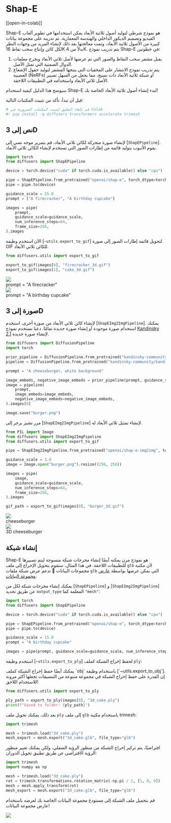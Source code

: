# Shap-E

[[open-in-colab]]

Shap-E هو نموذج شرطي لتوليد أصول ثلاثية الأبعاد يمكن استخدامها في تطوير ألعاب الفيديو وتصميم الديكور الداخلي والهندسة المعمارية. تم تدريبه على مجموعة بيانات كبيرة من الأصول ثلاثية الأبعاد، وتمت معالجتها بعد ذلك لإنشاء المزيد من وجهات النظر لكل كائن وإنتاج سحب نقاط 16K بدلاً من 4K. يتم تدريب نموذج Shap-E في خطوتين:

1. يقبل مشفر سحب النقاط والصور التي تم عرضها لأصل ثلاثي الأبعاد ويخرج معلمات الدوال الضمنية التي تمثل الأصل.
2. يتم تدريب نموذج الانتشار على المخفيات التي ينتجها المشفر لتوليد حقول الإشعاع العصبية (NeRFs) أو شبكة ثلاثية الأبعاد ذات نسيج، مما يجعل من السهل تصيير الأصل ثلاثي الأبعاد واستخدامه في التطبيقات اللاحقة.

سيوضح هذا الدليل كيفية استخدام Shap-E لبدء إنشاء أصول ثلاثية الأبعاد الخاصة بك!

قبل أن تبدأ، تأكد من تثبيت المكتبات التالية:

```py
# قم بإلغاء التعليق لتثبيت المكتبات الضرورية في Colab
#! pip install -q diffusers transformers accelerate trimesh
```

## نص إلى 3D

لإنشاء صورة متحركة لكائن ثلاثي الأبعاد، قم بتمرير موجه نصي إلى [`ShapEPipeline`]. يقوم الأنبوب بتوليد قائمة من إطارات الصور التي تستخدم لإنشاء الكائن ثلاثي الأبعاد.

```py
import torch
from diffusers import ShapEPipeline

device = torch.device("cuda" if torch.cuda.is_available() else "cpu")

pipe = ShapEPipeline.from_pretrained("openai/shap-e", torch_dtype=torch.float16, variant="fp16")
pipe = pipe.to(device)

guidance_scale = 15.0
prompt = ["A firecracker", "A birthday cupcake"]

images = pipe(
    prompt,
    guidance_scale=guidance_scale,
    num_inference_steps=64,
    frame_size=256,
).images
```

الآن استخدم وظيفة [`~utils.export_to_gif`] لتحويل قائمة إطارات الصور إلى صورة GIF للكائن ثلاثي الأبعاد.

```py
from diffusers.utils import export_to_gif

export_to_gif(images[0], "firecracker_3d.gif")
export_to_gif(images[1], "cake_3d.gif")
```

<div class="flex gap-4">
  <div>
    <img class="rounded-xl" src="https://huggingface.co/datasets/hf-internal-testing/diffusers-images/resolve/main/shap_e/firecracker_out.gif"/>
    <figcaption class="mt-2 text-center text-sm text-gray-500">prompt = "A firecracker"</figcaption>
  </div>
  <div>
    <img class="rounded-xl" src="https://huggingface.co/datasets/hf-internal-testing/diffusers-images/resolve/main/shap_e/cake_out.gif"/>
    <figcaption class="mt-2 text-center text-sm text-gray-500">prompt = "A birthday cupcake"</figcaption>
  </div>
</div>


## صورة إلى 3D

لإنشاء كائن ثلاثي الأبعاد من صورة أخرى، استخدم [`ShapEImg2ImgPipeline`]. يمكنك استخدام صورة موجودة أو إنشاء صورة جديدة تمامًا. دعنا نستخدم نموذج [Kandinsky 2.1](../api/pipelines/kandinsky) لإنشاء صورة جديدة.

```py
from diffusers import DiffusionPipeline
import torch

prior_pipeline = DiffusionPipeline.from_pretrained("kandinsky-community/kandinsky-2-1-prior", torch_dtype=torch.float16, use_safetensors=True).to("cuda")
pipeline = DiffusionPipeline.from_pretrained("kandinsky-community/kandinsky-2-1", torch_dtype=torch.float16, use_safetensors=True).to("cuda")

prompt = "A cheeseburger, white background"

image_embeds, negative_image_embeds = prior_pipeline(prompt, guidance_scale=1.0).to_tuple()
image = pipeline(
    prompt,
    image_embeds=image_embeds,
    negative_image_embeds=negative_image_embeds,
).images[0]

image.save("burger.png")
```

مرر تشيز برجر إلى [`ShapEImg2ImgPipeline`] لإنشاء تمثيل ثلاثي الأبعاد له.

```py
from PIL import Image
from diffusers import ShapEImg2ImgPipeline
from diffusers.utils import export_to_gif

pipe = ShapEImg2ImgPipeline.from_pretrained("openai/shap-e-img2img", torch_dtype=torch.float16, variant="fp16").to("cuda")

guidance_scale = 3.0
image = Image.open("burger.png").resize((256, 256))

images = pipe(
    image,
    guidance_scale=guidance_scale,
    num_inference_steps=64,
    frame_size=256,
).images

gif_path = export_to_gif(images[0], "burger_3d.gif")
```

<div class="flex gap-4">
  <div>
    <img class="rounded-xl" src="https://huggingface.co/datasets/hf-internal-testing/diffusers-images/resolve/main/shap_e/burger_in.png"/>
    <figcaption class="mt-2 text-center text-sm text-gray-500">cheeseburger</figcaption>
  </div>
  <div>
    <img class="rounded-xl" src="https://huggingface.co/datasets/hf-internal-testing/diffusers-images/resolve/main/shap_e/burger_out.gif"/>
    <figcaption class="mt-2 text-center text-sm text-gray-500">3D cheeseburger</figcaption>
  </div>
</div>


## إنشاء شبكة

Shap-E هو نموذج مرن يمكنه أيضًا إنشاء مخرجات شبكة منسوجة ليتم تصييرها للتطبيقات اللاحقة. في هذا المثال، ستقوم بتحويل الإخراج إلى ملف `glb` لأن مكتبة مجموعات البيانات 🤗 تدعم عرض شبكة ملفات `glb` التي يمكن عرضها بواسطة [عارض مجموعة البيانات](https://huggingface.co/docs/hub/datasets-viewer#dataset-preview).

يمكنك إنشاء مخرجات شبكة لكل من [`ShapEPipeline`] و [`ShapEImg2ImgPipeline`] عن طريق تحديد `output_type` المعلمة كما `"mesh"`:

```py
import torch
from diffusers import ShapEPipeline

device = torch.device("cuda" if torch.cuda.is_available() else "cpu")

pipe = ShapEPipeline.from_pretrained("openai/shap-e", torch_dtype=torch.float16, variant="fp16")
pipe = pipe.to(device)

guidance_scale = 15.0
prompt = "A birthday cupcake"

images = pipe(prompt, guidance_scale=guidance_scale, num_inference_steps=64, frame_size=256, output_type="mesh").images
```

استخدم وظيفة [`~utils.export_to_ply`] لحفظ إخراج الشبكة كملف `ply`:

<Tip>
يمكنك أيضًا حفظ إخراج الشبكة كملف `obj` باستخدام وظيفة [`~utils.export_to_obj`]. إن القدرة على حفظ إخراج الشبكة في مجموعة متنوعة من التنسيقات تجعلها أكثر مرونة للاستخدام اللاحق!
</Tip>

```py
from diffusers.utils import export_to_ply

ply_path = export_to_ply(images[0], "3d_cake.ply")
print(f"Saved to folder: {ply_path}")
```

بعد ذلك، يمكنك تحويل ملف `ply` إلى ملف `glb` باستخدام مكتبة trimesh:

```py
import trimesh

mesh = trimesh.load("3d_cake.ply")
mesh_export = mesh.export("3d_cake.glb", file_type="glb")
```

افتراضيًا، يتم تركيز إخراج الشبكة من منظور الرؤية السفلي، ولكن يمكنك تغيير منظور الرؤية الافتراضي عن طريق تطبيق تحويل الدوران:

```py
import trimesh
import numpy as np

mesh = trimesh.load("3d_cake.ply")
rot = trimesh.transformations.rotation_matrix(-np.pi / 2, [1, 0, 0])
mesh = mesh.apply_transform(rot)
mesh_export = mesh.export("3d_cake.glb", file_type="glb")
```

قم بتحميل ملف الشبكة إلى مستودع مجموعة البيانات الخاصة بك لعرضه باستخدام عارض مجموعة البيانات!

<div class="flex justify-center">
<img class="rounded-xl" src="https://huggingface.co/datasets/huggingface/documentation-images/resolve/main/diffusers/3D-cake.gif"/>
</div>